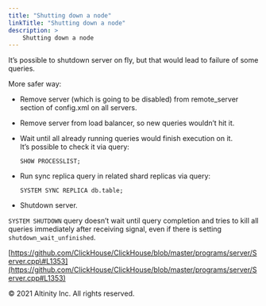 ```yaml
---
title: "Shutting down a node"
linkTitle: "Shutting down a node"
description: >
    Shutting down a node
---
```


It’s possible to shutdown server on fly, but that would lead to failure of some queries.

More safer way:

* Remove server \(which is going to be disabled\) from remote\_server section of config.xml on all servers.
* Remove server from load balancer, so new queries wouldn’t hit it.
* Wait until all already running queries would finish execution on it.  
  It’s possible to check it via query:

  ```text
  SHOW PROCESSLIST;
  ```

* Run sync replica query in related shard replicas via query:

  ```text
  SYSTEM SYNC REPLICA db.table;
  ```

* Shutdown server.

`SYSTEM SHUTDOWN` query doesn’t wait until query completion and tries to kill all queries immediately after receiving signal, even if there is setting `shutdown_wait_unfinished`.

[https://github.com/ClickHouse/ClickHouse/blob/master/programs/server/Server.cpp\#L1353](https://github.com/ClickHouse/ClickHouse/blob/master/programs/server/Server.cpp#L1353)

© 2021 Altinity Inc. All rights reserved.

